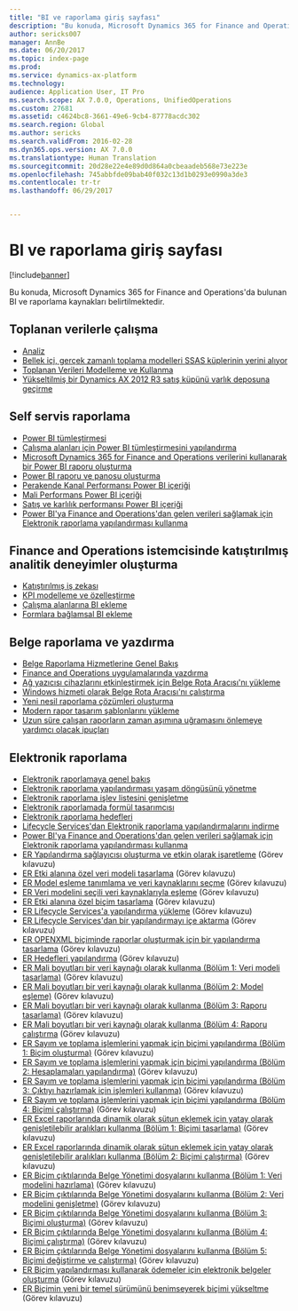 ```yaml
---
title: "BI ve raporlama giriş sayfası"
description: "Bu konuda, Microsoft Dynamics 365 for Finance and Operations'da bulunan BI ve raporlama kaynakları belirtilmektedir."
author: sericks007
manager: AnnBe
ms.date: 06/20/2017
ms.topic: index-page
ms.prod: 
ms.service: dynamics-ax-platform
ms.technology: 
audience: Application User, IT Pro
ms.search.scope: AX 7.0.0, Operations, UnifiedOperations
ms.custom: 27681
ms.assetid: c4624bc8-3661-49e6-9cb4-87778acdc302
ms.search.region: Global
ms.author: sericks
ms.search.validFrom: 2016-02-28
ms.dyn365.ops.version: AX 7.0.0
ms.translationtype: Human Translation
ms.sourcegitcommit: 20d28e22e4e89d0d864a0cbeaadeb568e73e223e
ms.openlocfilehash: 745abbfde09bab40f032c13d1b0293e0990a3de3
ms.contentlocale: tr-tr
ms.lasthandoff: 06/29/2017


---
```


# <a name="bi-amp-reporting-home-page"></a>BI ve raporlama giriş sayfası

[!include[banner](../includes/banner.md)]


Bu konuda, Microsoft Dynamics 365 for Finance and Operations'da bulunan BI ve raporlama kaynakları belirtilmektedir. 

<a name="working-with-aggregate-data"></a>Toplanan verilerle çalışma
---------------------------

-   [Analiz](analytics.md)
-   [Bellek içi, gerçek zamanlı toplama modelleri SSAS küplerinin yerini alıyor](..\migration-upgrade\in-memory-real-time-aggregate-models.md)
-   [Toplanan Verileri Modelleme ve Kullanma](model-aggregate-data.md)
-   [Yükseltilmiş bir Dynamics AX 2012 R3 satış küpünü varlık deposuna geçirme](..\migration-upgrade\migrate-upgraded-cube-entity-store.md)

## <a name="self-service-reporting"></a>Self servis raporlama
-   [Power BI tümleştirmesi](power-bi-integration.md)
-   [Çalışma alanları için Power BI tümleştirmesini yapılandırma](configure-power-bi-integration.md)
-   [Microsoft Dynamics 365 for Finance and Operations verilerini kullanarak bir Power BI raporu oluşturma](create-powerbi-report-data.md)
-   [Power BI raporu ve panosu oluşturma](create-powerbi-report-dashboard.md)
-   [Perakende Kanal Performansı Power BI içeriği](retail-channel-performance-dashboard-power-bi-data.md)
-   [Mali Performans Power BI içeriği](financial-performance-power-bi-content-pack.md)
-   [Satış ve karlılık performansı Power BI içeriği](sales-profitability-performance-content-pack.md)
-   [Power BI'ya Finance and Operations'dan gelen verileri sağlamak için Elektronik raporlama yapılandırması kullanma](general-electronic-reporting-report-configuration-get-data-powerbi.md)

## <a name="building-embedded-analytical-experiences-in-the-finance-and-operations-client"></a>Finance and Operations istemcisinde katıştırılmış analitik deneyimler oluşturma
-   [Katıştırılmış iş zekası](analytics.md#embedded-business-intelligence)
-   [KPI modelleme ve özelleştirme](analytics.md#kpi-modeling-and-customization)
-   [Çalışma alanlarına BI ekleme](add-bi-workspaces.md)
-   [Formlara bağlamsal BI ekleme](add-contextual-bi-forms.md)

## <a name="document-reporting-and-printing"></a>Belge raporlama ve yazdırma
-   [Belge Raporlama Hizmetlerine Genel Bakış](document-reporting-services.md)
-   [Finance and Operations uygulamalarında yazdırma](print-documents.md)
-   [Ağ yazıcısı cihazlarını etkinleştirmek için Belge Rota Aracısı'nı yükleme](install-document-routing-agent.md)
-   [Windows hizmeti olarak Belge Rota Aracısı'nı çalıştırma](run-document-routing-agent-as-windows-service.md)
-   [Yeni nesil raporlama çözümleri oluşturma](create-nextgen-reporting-solutions.md)
-   [Modern rapor tasarım şablonlarını yükleme](install-modern-report-design-templates.md)
-   [Uzun süre çalışan raporların zaman aşımına uğramasını önlemeye yardımcı olacak ipuçları](prevent-long-running-reports-timing-out.md)

## <a name="electronic-reporting"></a>Elektronik raporlama
-   [Elektronik raporlamaya genel bakış](general-electronic-reporting.md)
-   [Elektronik raporlama yapılandırması yaşam döngüsünü yönetme](general-electronic-reporting-manage-configuration-lifecycle.md)
-   [Elektronik raporlama işlev listesini genişletme](general-electronic-reporting-formulas-list-extension.md)
-   [Elektronik raporlamada formül tasarımcısı](general-electronic-reporting-formula-designer.md)
-   [Elektronik raporlama hedefleri](electronic-reporting-destinations.md)
-   [Lifecycle Services'dan Elektronik raporlama yapılandırmalarını indirme](download-electronic-reporting-configuration-lcs.md)
-   [Power BI'ya Finance and Operations'dan gelen verileri sağlamak için Elektronik raporlama yapılandırması kullanma](general-electronic-reporting-report-configuration-get-data-powerbi.md)
-   [ER Yapılandırma sağlayıcısı oluşturma ve etkin olarak işaretleme](http://ax.help.dynamics.com/en/wiki/er-select-service-provider/) (Görev kılavuzu)
-   [ER Etki alanına özel veri modeli tasarlama](http://ax.help.dynamics.com/en/wiki/er-design-domain-specific-data-model/) (Görev kılavuzu)
-   [ER Model eşleme tanımlama ve veri kaynaklarını seçme](http://ax.help.dynamics.com/en/wiki/er-define-model-mapping-and-select-data-sources/) (Görev kılavuzu)
-   [ER Veri modelini seçili veri kaynaklarıyla eşleme](http://ax.help.dynamics.com/en/wiki/er-map-data-model-to-selected-data-sources/) (Görev kılavuzu)
-   [ER Etki alanına özel biçim tasarlama](http://ax.help.dynamics.com/en/wiki/er-design-domain-specific-format/) (Görev kılavuzu)
-   [ER Lifecycle Services'a yapılandırma yükleme](http://ax.help.dynamics.com/en/wiki/upload-a-configuration-into-lifecycle-services/) (Görev kılavuzu)
-   [ER Lifecycle Services'dan bir yapılandırmayı içe aktarma](http://ax.help.dynamics.com/en/wiki/import-a-configuration-from-lifecycle-services/) (Görev kılavuzu)
-   [ER OPENXML biçiminde raporlar oluşturmak için bir yapılandırma tasarlama](http://ax.help.dynamics.com/en/wiki/design-a-configuration-for-generating-reports-in-openxml-format/) (Görev kılavuzu)
-   [ER Hedefleri yapılandırma](http://ax.help.dynamics.com/en/wiki/configure-destinations/) (Görev kılavuzu)
-   [ER Mali boyutları bir veri kaynağı olarak kullanma (Bölüm 1: Veri modeli tasarlama)](http://ax.help.dynamics.com/en/wiki/er-use-financial-dimensions-as-a-data-source-part-1-design-data-model/) (Görev kılavuzu)
-   [ER Mali boyutları bir veri kaynağı olarak kullanma (Bölüm 2: Model eşleme)](http://ax.help.dynamics.com/en/wiki/er-use-financial-dimensions-as-a-data-source-part-2-model-mapping/) (Görev kılavuzu)
-   [ER Mali boyutları bir veri kaynağı olarak kullanma (Bölüm 3: Raporu tasarlama)](http://ax.help.dynamics.com/en/wiki/er-use-financial-dimensions-as-a-data-source-part-3-design-the-report/) (Görev kılavuzu)
-   [ER Mali boyutları bir veri kaynağı olarak kullanma (Bölüm 4: Raporu çalıştırma](http://ax.help.dynamics.com/en/wiki/er-use-financial-dimensions-as-a-data-source-part-4-run-the-report/) (Görev kılavuzu)
-   [ER Sayım ve toplama işlemlerini yapmak için biçimi yapılandırma (Bölüm 1: Biçim oluşturma)](http://ax.help.dynamics.com/en/wiki/er-configure-format-to-do-counting-and-summing-part-1-create-format/) (Görev kılavuzu)
-   [ER Sayım ve toplama işlemlerini yapmak için biçimi yapılandırma (Bölüm 2: Hesaplamaları yapılandırma)](http://ax.help.dynamics.com/en/wiki/er-configure-format-to-do-counting-and-summing-part-2-configure-computations/) (Görev kılavuzu)
-   [ER Sayım ve toplama işlemlerini yapmak için biçimi yapılandırma (Bölüm 3: Çıktıyı hazırlamak için işlemleri kullanma)](http://ax.help.dynamics.com/en/wiki/er-configure-format-to-do-counting-and-summing-part-3-use-computations-to-make-the-output/) (Görev kılavuzu)
-   [ER Sayım ve toplama işlemlerini yapmak için biçimi yapılandırma (Bölüm 4: Biçimi çalıştırma)](http://ax.help.dynamics.com/en/wiki/er-configure-format-to-do-counting-and-summing-part-4-run-format/) (Görev kılavuzu)
-   [ER Excel raporlarında dinamik olarak sütun eklemek için yatay olarak genişletilebilir aralıkları kullanma (Bölüm 1: Biçimi tasarlama)](http://ax.help.dynamics.com/en/wiki/er-use-horizontally-expandable-ranges-to-dynamically-add-columns-in-excel-reports-part-1-design-format/) (Görev kılavuzu)
-   [ER Excel raporlarında dinamik olarak sütun eklemek için yatay olarak genişletilebilir aralıkları kullanma (Bölüm 2: Biçimi çalıştırma)](http://ax.help.dynamics.com/en/wiki/er-use-horizontally-expandable-ranges-to-dynamically-add-columns-in-excel-reports-part-2-run-format/) (Görev kılavuzu)
-   [ER Biçim çıktılarında Belge Yönetimi dosyalarını kullanma (Bölüm 1: Veri modelini hazırlama)](http://ax.help.dynamics.com/en/wiki/er-use-document-management-files-in-format-outputs-part-1-prepare-data-model/) (Görev kılavuzu)
-   [ER Biçim çıktılarında Belge Yönetimi dosyalarını kullanma (Bölüm 2: Veri modelini genişletme)](http://ax.help.dynamics.com/en/wiki/er-use-document-management-files-in-format-outputs-part-2-extend-data-model/) (Görev kılavuzu)
-   [ER Biçim çıktılarında Belge Yönetimi dosyalarını kullanma (Bölüm 3: Biçimi oluşturma)](http://ax.help.dynamics.com/en/wiki/er-use-document-management-files-in-format-outputs-part-3-create-format/) (Görev kılavuzu)
-   [ER Biçim çıktılarında Belge Yönetimi dosyalarını kullanma (Bölüm 4: Biçimi çalıştırma)](http://ax.help.dynamics.com/en/wiki/er-use-document-management-files-in-format-outputs-part-4-run-format/) (Görev kılavuzu)
-   [ER Biçim çıktılarında Belge Yönetimi dosyalarını kullanma (Bölüm 5: Biçimi değiştirme ve çalıştırma)](http://ax.help.dynamics.com/en/wiki/er-use-document-management-files-in-format-outputs-part-5-modify-and-run-format/) (Görev kılavuzu)
-   [ER Biçim yapılandırması kullanarak ödemeler için elektronik belgeler oluşturma](http://ax.help.dynamics.com/en/wiki/generate-electronic-documents-for-payments-using-a-format-configuration/) (Görev kılavuzu)
-   [ER Biçimin yeni bir temel sürümünü benimseyerek biçimi yükseltme](http://ax.help.dynamics.com/en/wiki/upgrade-your-format-by-adopting-a-new-base-version-of-that-format/) (Görev kılavuzu)







